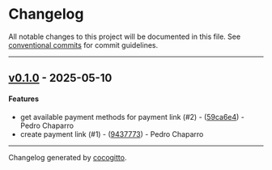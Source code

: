 # Changelog
All notable changes to this project will be documented in this file. See [conventional commits](https://www.conventionalcommits.org/) for commit guidelines.

- - -
## [v0.1.0](https://github.com/PChaparro/bold-co-sdk/compare/15f878c9a9b558b21011ac395b7b4a27d460525b..v0.1.0) - 2025-05-10
#### Features
- get available payment methods for payment link (#2) - ([59ca6e4](https://github.com/PChaparro/bold-co-sdk/commit/59ca6e4a3493010f49b006ed019cd176e5f90888)) - Pedro Chaparro
- create payment link (#1) - ([9437773](https://github.com/PChaparro/bold-co-sdk/commit/9437773da4dd092e9ded79e17dee72deffdd217c)) - Pedro Chaparro

- - -

Changelog generated by [cocogitto](https://github.com/cocogitto/cocogitto).